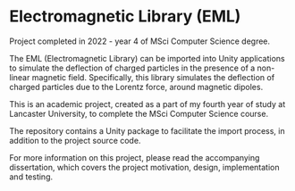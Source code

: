 # Electromagnetic Library (EML)
Project completed in 2022 - year 4 of MSci Computer Science degree.

The EML (Electromagnetic Library) can be imported into Unity applications to simulate the deflection of charged particles in the presence of a non-linear magnetic field. Specifically, this library simulates the deflection of charged particles due to the Lorentz force, around magnetic dipoles.

This is an academic project, created as a part of my fourth year of study at Lancaster University, to complete the MSci Computer Science course.

The repository contains a Unity package to facilitate the import process, in addition to the project source code.

For more information on this project, please read the accompanying dissertation, which covers the project motivation, design, implementation and testing.
